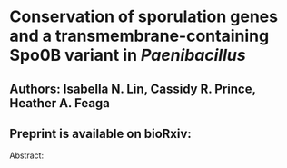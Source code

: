 # Conservation of sporulation genes and a transmembrane-containing Spo0B variant in *Paenibacillus*

## Authors: Isabella N. Lin, Cassidy R. Prince, Heather A. Feaga

## Preprint is available on bioRxiv:

Abstract:
